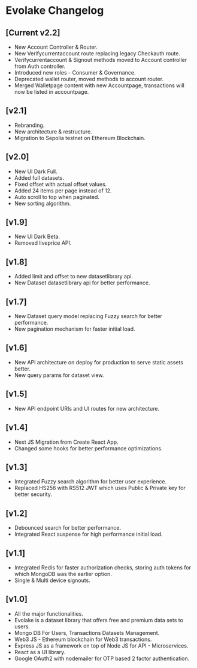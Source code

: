# Evolake Changelog

## [Current v2.2]
* New Account Controller & Router.
* New Verifycurrentaccount route replacing legacy Checkauth route.
* Verifycurrentaccount & Signout methods moved to Account controller from Auth controller.
* Introduced new roles - Consumer & Governance.
* Deprecated wallet router, moved methods to account router.
* Merged Walletpage content with new Accountpage, transactions will now be listed in accountpage.

## [v2.1]
* Rebranding.
* New architecture & restructure.
* Migration to Sepolia testnet on Ethereum Blockchain.

## [v2.0]
* New UI Dark Full.
* Added full datasets.
* Fixed offset with actual offset values.
* Added 24 items per page instead of 12.
* Auto scroll to top when paginated.
* New sorting algorithm.

## [v1.9]
* New UI Dark Beta.
* Removed liveprice API.

## [v1.8]
* Added limit and offset to new datasetlibrary api.
* New Dataset datasetlibrary api for better performance.

## [v1.7]
* New Dataset query model replacing Fuzzy search for better performance.
* New pagination mechanism for faster initial load.

## [v1.6]
* New API architecture on deploy for production to serve static assets better.
* New query params for dataset view.

## [v1.5]
* New API endpoint URIs and UI routes for new architecture.

## [v1.4]
* Next JS Migration from Create React App.
* Changed some hooks for better performance optimizations.

## [v1.3]
* Integrated Fuzzy search algorithm for better user experience.
* Replaced HS256 with RS512 JWT which uses Public & Private key for better security.

## [v1.2]
* Debounced search for better performance.
* Integrated React suspense for high performance initial load.

## [v1.1]
* Integrated Redis for faster authorization checks, storing auth tokens for which MongoDB was the earlier option.
* Single & Multi device signouts.

## [v1.0]
* All the major functionalities.
* Evolake is a dataset library that offers free and premium data sets to users. 
* Mongo DB For Users, Transactions Datasets Management.
* Web3 JS - Ethereum blockchain for Web3 transactions.
* Express JS as a framework on top of Node JS for API - Microservices.
* React as a UI library.
* Google OAuth2 with nodemailer for OTP based 2 factor authentication.